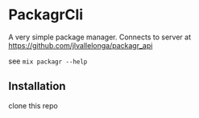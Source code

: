# PackagrCli

A very simple package manager. Connects to server at https://github.com/jlvallelonga/packagr_api

see `mix packagr --help`

## Installation

clone this repo
